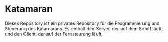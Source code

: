 # Katamaran
Dieses Repository ist ein privates Repository
für die Programmierung und Steuerung des Katamarans.
Es enthält den Server, der auf dem Schiff läuft,
und den Client, der auf der Fernsteurung läuft.